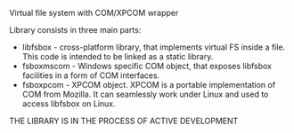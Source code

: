 Virtual file system with COM/XPCOM wrapper

Library consists in three main parts:

* libfsbox - cross-platform library, that implements virtual FS inside a file. This code is intended to be linked as a static library.
* fsboxmscom - Windows specific COM object, that exposes libfsbox facilities in a form of COM interfaces.
* fsboxpcom - XPCOM object. XPCOM is a portable implementation of COM from Mozilla. It can seamlessly work under Linux and used to access libfsbox on Linux.

THE LIBRARY IS IN THE PROCESS OF ACTIVE DEVELOPMENT
